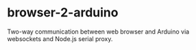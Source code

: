 # browser-2-arduino
Two-way communication between web browser and Arduino via websockets and Node.js serial proxy.
